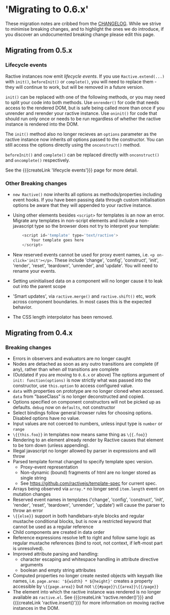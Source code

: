 # 'Migrating to 0.6.x'


These migration notes are cribbed from the [CHANGELOG](https://github.com/ractivejs/ractive/blob/dev/CHANGELOG.md). While we strive to minimise breaking changes, and to highlight the ones we do introduce, if you discover an undocumented breaking change please edit this page.

## Migrating from 0.5.x

### Lifecycle events

Ractive instances now emit *lifecycle events*. If you use `Ractive.extend(...)` with `init()`, `beforeInit()` or `complete()`, you will need to replace them - they will continue to work, but will be removed in a future version.

`init()` can be replaced with one of the following methods, or you may need to split your code into both methods. Use `onrender()` for code that needs access to the rendered DOM, but is safe being called more than once if you unrender and rerender your ractive instance. Use `oninit()` for code that should run only once or needs to be run regardless of whether the ractive instance is rendered into the DOM.

The `init()` method also no longer recieves an `options` parameter as the ractive instance now inherits _all_ options passed to the constructor. You can still access the options directly using the `onconstruct()` method.

`beforeInit()` and `complete()` can be replaced directly with `onconstruct()` and `oncomplete()` respectively.

See the {{{createLink 'lifecycle events'}}} page for more detail.

### Other Breaking changes

* `new Ractive()` now inherits all options as methods/properties including event hooks. If you have been passing data through custom initialisation options be aware that they will appended to your ractive instance.
* Using other elements besides `<script>` for templates is an now an error. Migrate any templates in non-script elements and include a non-javascript type so the browser does not try to interpret your template:

	```js
		<script id='template' type='text/ractive'>
			Your template goes here
		</script>
	```

* New reserved events cannot be used for proxy event names, i.e. `<p on-click='init'></p>`. These include 'change', 'config', 'construct', 'init', 'render', 'reset', 'teardown', 'unrender', and 'update'. You will need to rename your events.
* Setting uninitialised data on a component will no longer cause it to leak out into the parent scope
* 'Smart updates', via `ractive.merge()` and `ractive.shift()` etc, work across component boundaries. In most cases this is the expected behavior.
* The CSS length interpolator has been removed.


## Migrating from 0.4.x

### Breaking changes

* Errors in observers and evaluators are no longer caught
* Nodes are detached as soon as any outro transitions are complete (if any), rather than when *all* transitions are complete
* (Outdated if you are moving to `0.6.x` or above) The options argument of `init: function(options)` is now strictly what was passed into the constructor, use `this.option` to access configured value.
* `data` with properties on prototype are no longer cloned when accessed. `data` from "baseClass" is no longer deconstructed and copied.
* Options specified on component constructors will not be picked up as defaults. `debug` now on `defaults`, not constructor
* Select bindings follow general browser rules for choosing options. Disabled options have no value.
* Input values are not coerced to numbers, unless input type is `number` or `range`
* `\{{this.foo}}` in templates now means same thing as `\{{.foo}}`
* Rendering to an element already render by Ractive causes that element to be torn down (unless appending).
* Illegal javascript no longer allowed by parser in expressions and will throw
* Parsed template format changed to specify template spec version.
	* Proxy-event representation
	* Non-dynamic (bound) fragments of html are no longer stored as single string
	* See https://github.com/ractivejs/template-spec for current spec.
* Arrays being observed via `array.*` no longer send `item.length` event on mutation changes
* Reserved event names in templates ('change', 'config', 'construct', 'init', 'render', 'reset', 'teardown', 'unrender', 'update') will cause the parser to throw an error
* `\{{else}}` support in both handlebars-style blocks and regular mustache conditional blocks, but is now a restricted keyword that cannot be used as a regular reference
* Child components are created in data order
* Reference expressions resolve left to right and follow same logic as regular mustache references (bind to root, not context, if left-most part is unresolved).
* Improved attribute parsing and handling:
	* character escaping and whitespace handling in attribute directive arguments
	* boolean and empty string attributes
* Computed properties no longer create nested objects with keypath like names, i.e. `page.area: '${width} * ${height}'` creates a property accessible by `\{{page.area}}` but not `\{{#page}}\{{area}}\{{/page}}`
* The element into which the ractive instance was rendered is no longer available as `ractive.el`. See {{{createLink 'ractive.render()'}}} and {{{createLink 'ractive.insert()'}}} for more information on moving ractive instances in the DOM.
